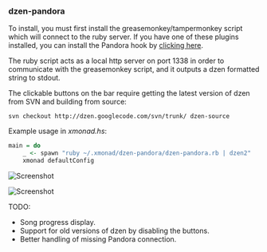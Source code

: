 ### dzen-pandora

To install, you must first install the greasemonkey/tampermonkey
script which will connect to the ruby server.  If you have one of these plugins installed,
you can install the Pandora hook by
[clicking here](https://github.com/jeremyaburns/dzen-pandora/raw/master/PandoraHook.user.js).

The ruby script acts as a local http server on port 1338 in order to
communicate with the greasemonkey script, and it outputs a dzen formatted
string to stdout.

The clickable buttons on the bar require getting the latest
version of dzen from SVN and building from source:

```shell
svn checkout http://dzen.googlecode.com/svn/trunk/ dzen-source
```

Example usage in *xmonad.hs*:
```haskell
main = do
    _ <- spawn "ruby ~/.xmonad/dzen-pandora/dzen-pandora.rb | dzen2"
    xmonad defaultConfig
```

![Screenshot](https://raw.github.com/jeremyaburns/dzen-pandora/master/screen1.png)

![Screenshot](https://raw.github.com/jeremyaburns/dzen-pandora/master/screen2.png)

TODO:
- Song progress display.
- Support for old versions of dzen by disabling the buttons.
- Better handling of missing Pandora connection.
